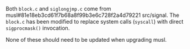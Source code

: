 Both `block.c` and `siglongjmp.c` come from musl#81e18eb3cd61f7b68a8f99b3e6c728f2a4d79221 src/signal.
The `block.c` has been modified to replace system calls (`syscall`) with direct `sigprocmask()` invocation.

None of these should need to be updated when upgrading musl.

